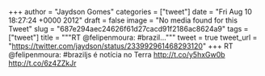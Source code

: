 
+++
author = "Jaydson Gomes"
categories = ["tweet"]
date = "Fri Aug 10 18:27:24 +0000 2012"
draft = false
image = "No media found for this Tweet"
slug = "687e294aec24626f61d27cacd91f2186ac8624a9"
tags = ["tweet"]
title = """RT @felipenmoura: #brazil..."""
tweet = true
tweet_url = "https://twitter.com/jaydson/status/233992961468293120"
+++
RT @felipenmoura: #braziljs é notícia no Terra http://t.co/y5hxGw0b http://t.co/6z4ZZkJr
